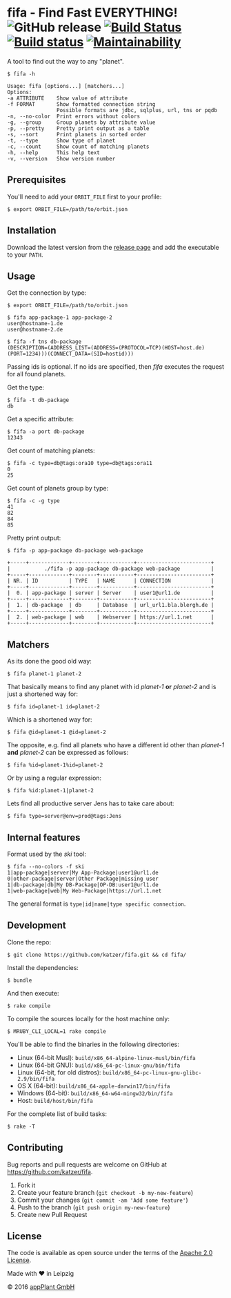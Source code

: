 # fifa - Find Fast EVERYTHING! <br> ![GitHub release](https://img.shields.io/github/v/release/katzer/fifa) [![Build Status](https://travis-ci.com/katzer/fifa.svg?branch=master)](https://travis-ci.com/katzer/fifa) [![Build status](https://ci.appveyor.com/api/projects/status/767rj22k1qmdy08h/branch/master?svg=true)](https://ci.appveyor.com/project/katzer/fifa/branch/master) [![Maintainability](https://api.codeclimate.com/v1/badges/5aa3c3746eb58f455183/maintainability)](https://codeclimate.com/github/katzer/fifa/maintainability)

A tool to find out the way to any "planet".

    $ fifa -h
        
    Usage: fifa [options...] [matchers...]
    Options:
    -a ATTRIBUTE    Show value of attribute
    -f FORMAT       Show formatted connection string
                    Possible formats are jdbc, sqlplus, url, tns or pqdb
    -n, --no-color  Print errors without colors
    -g, --group     Group planets by attribute value
    -p, --pretty    Pretty print output as a table
    -s, --sort      Print planets in sorted order
    -t, --type      Show type of planet
    -c, --count     Show count of matching planets
    -h, --help      This help text
    -v, --version   Show version number

## Prerequisites

You'll need to add your `ORBIT_FILE` first to your profile:

    $ export ORBIT_FILE=/path/to/orbit.json

## Installation

Download the latest version from the [release page][releases] and add the executable to your `PATH`.

## Usage

Get the connection by type:

    $ export ORBIT_FILE=/path/to/orbit.json

    $ fifa app-package-1 app-package-2
    user@hostname-1.de
    user@hostname-2.de

    $ fifa -f tns db-package
    (DESCRIPTION=(ADDRESS_LIST=(ADDRESS=(PROTOCOL=TCP)(HOST=host.de)(PORT=1234)))(CONNECT_DATA=(SID=hostid)))

Passing ids is optional. If no ids are specified, then _fifa_ executes the request for all found planets.

Get the type:

    $ fifa -t db-package
    db

Get a specific attribute:

    $ fifa -a port db-package
    12343

Get count of matching planets:

    $ fifa -c type=db@tags:ora10 type=db@tags:ora11
    0
    25

Get count of planets group by type:

    $ fifa -c -g type
    41
    82
    84
    85

Pretty print output:

    $ fifa -p app-package db-package web-package
    
    +-----+-------------+--------+-----------+------------------------+
    |           ./fifa -p app-package db-package web-package          |
    +-----+-------------+--------+-----------+------------------------+
    | NR. | ID          | TYPE   | NAME      | CONNECTION             |
    +-----+-------------+--------+-----------+------------------------+
    |  0. | app-package | server | Server    | user1@url1.de          |
    +-----+-------------+--------+-----------+------------------------+
    |  1. | db-package  | db     | Database  | url_url1.bla.blergh.de |
    +-----+-------------+--------+-----------+------------------------+
    |  2. | web-package | web    | Webserver | https://url.1.net      |
    +-----+-------------+--------+-----------+------------------------+

## Matchers

As its done the good old way:

    $ fifa planet-1 planet-2

That basically means to find any planet with id _planet-1_ __or__ _planet-2_ and is just a shortened way for:

    $ fifa id=planet-1 id=planet-2

Which is a shortened way for:

    $ fifa @id=planet-1 @id=planet-2

The opposite, e.g. find all planets who have a different id other than _planet-1_ __and__ _planet-2_ can be expressed as follows:

    $ fifa %id=planet-1%id=planet-2

Or by using a regular expression:

    $ fifa %id:planet-1|planet-2

Lets find all productive server Jens has to take care about:

    $ fifa type=server@env=prod@tags:Jens

## Internal features

Format used by the _ski_ tool:

    $ fifa --no-colors -f ski
    1|app-package|server|My App-Package|user1@url1.de
    0|other-package|server|Other Package|missing user
    1|db-package|db|My DB-Package|OP-DB:user1@url1.de
    1|web-package|web|My Web-Package|https://url.1.net

The general format is `type|id|name|type specific connection`.

## Development

Clone the repo:
    
    $ git clone https://github.com/katzer/fifa.git && cd fifa/

Install the dependencies:

    $ bundle

And then execute:

    $ rake compile

To compile the sources locally for the host machine only:

    $ MRUBY_CLI_LOCAL=1 rake compile

You'll be able to find the binaries in the following directories:

- Linux (64-bit Musl): `build/x86_64-alpine-linux-musl/bin/fifa`
- Linux (64-bit GNU): `build/x86_64-pc-linux-gnu/bin/fifa`
- Linux (64-bit, for old distros): `build/x86_64-pc-linux-gnu-glibc-2.9/bin/fifa`
- OS X (64-bit): `build/x86_64-apple-darwin17/bin/fifa`
- Windows (64-bit): `build/x86_64-w64-mingw32/bin/fifa`
- Host: `build/host/bin/fifa`

For the complete list of build tasks:

    $ rake -T

## Contributing

Bug reports and pull requests are welcome on GitHub at https://github.com/katzer/fifa.

1. Fork it
2. Create your feature branch (`git checkout -b my-new-feature`)
3. Commit your changes (`git commit -am 'Add some feature'`)
4. Push to the branch (`git push origin my-new-feature`)
5. Create new Pull Request

## License

The code is available as open source under the terms of the [Apache 2.0 License][license].

Made with :heart: in Leipzig

© 2016 [appPlant GmbH][appplant]

[releases]: https://github.com/katzer/fifa/releases
[license]: http://opensource.org/licenses/Apache-2.0
[appplant]: www.appplant.de
